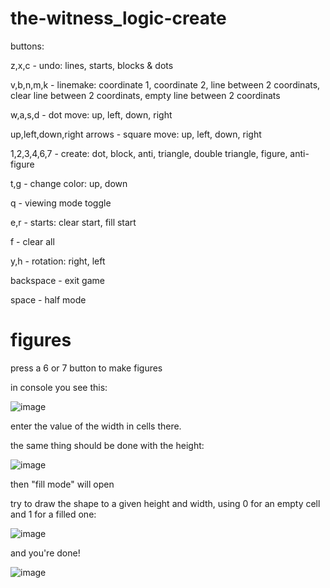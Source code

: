 # the-witness_logic-create

buttons:

z,x,c - undo: lines, starts, blocks & dots

v,b,n,m,k - linemake: coordinate 1, coordinate 2, line between 2 coordinats, clear line between 2 coordinats, empty line between 2 coordinats

w,a,s,d - dot move: up, left, down, right

up,left,down,right arrows - square move: up, left, down, right

1,2,3,4,6,7 - create: dot, block, anti, triangle, double triangle, figure, anti-figure

t,g - change color: up, down

q - viewing mode toggle

e,r - starts: clear start, fill start

f - clear all

y,h - rotation: right, left

backspace - exit game

space - half mode

# figures

press a 6 or 7 button to make figures

in console you see this:

![image](https://cdn.discordapp.com/attachments/788349108678688792/818359191965532170/unknown.png)

enter the value of the width in cells there.

the same thing should be done with the height:

![image](https://cdn.discordapp.com/attachments/788349108678688792/818360176263299093/unknown.png)

then "fill mode" will open

try to draw the shape to a given height and width, using 0 for an empty cell and 1 for a filled one:

![image](https://cdn.discordapp.com/attachments/788349108678688792/818361370994147388/unknown.png)

and you're done!

![image](https://cdn.discordapp.com/attachments/788349108678688792/818361835992514560/unknown.png)
